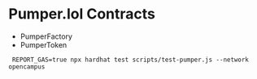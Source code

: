 # Pumper.lol Contracts

- PumperFactory
- PumperToken

```shell
 REPORT_GAS=true npx hardhat test scripts/test-pumper.js --network opencampus 
```
